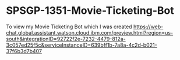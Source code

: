 # SPSGP-1351-Movie-Ticketing-Bot
To view my Movie Ticketing Bot which I was created
https://web-chat.global.assistant.watson.cloud.ibm.com/preview.html?region=us-south&integrationID=92722f2e-7232-4479-812a-3c057ed25f5c&serviceInstanceID=639bff1b-7a8a-4c2d-b021-37f6b3d7b407
